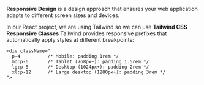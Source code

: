 **Responsive Design** is a design approach that ensures your web application adapts to different screen sizes and devices.

In our React project, we are using Tailwind so we can use **Tailwind CSS Responsive Classes** 
Tailwind provides responsive prefixes that automatically apply styles at different breakpoints:

```tsx
<div className="
  p-4          /* Mobile: padding 1rem */
  md:p-6       /* Tablet (768px+): padding 1.5rem */
  lg:p-8       /* Desktop (1024px+): padding 2rem */
  xl:p-12      /* Large desktop (1280px+): padding 3rem */
">
```
